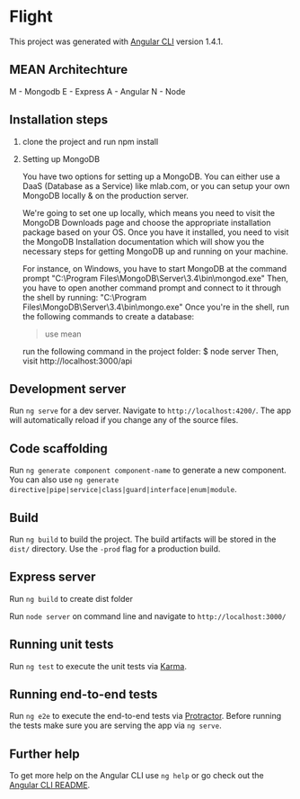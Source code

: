 # Flight

This project was generated with [Angular CLI](https://github.com/angular/angular-cli) version 1.4.1.

## MEAN Architechture
M - Mongodb
E - Express
A - Angular 
N - Node

## Installation steps

1. clone the project and run npm install
2. Setting up MongoDB
   
   You have two options for setting up a MongoDB. You can either use a DaaS (Database as a Service) like mlab.com, or you can setup your own MongoDB locally & on the production server.
   
   We're going to set one up locally, which means you need to visit the MongoDB Downloads page and choose the appropriate installation package based on your OS. Once you have it installed, you need to visit the MongoDB Installation documentation which will show you the necessary steps for getting MongoDB up and running on your machine.
   
   For instance, on Windows, you have to start MongoDB at the command prompt
   "C:\Program Files\MongoDB\Server\3.4\bin\mongod.exe"
   Then, you have to open another command prompt and connect to it through the shell by running:
   "C:\Program Files\MongoDB\Server\3.4\bin\mongo.exe"
   Once you're in the shell, run the following commands to create a database:
   > use mean
   
   run the following command in the project folder:
   $ node server
   Then, visit http://localhost:3000/api
   

## Development server

Run `ng serve` for a dev server. Navigate to `http://localhost:4200/`. The app will automatically reload if you change any of the source files.

## Code scaffolding

Run `ng generate component component-name` to generate a new component. You can also use `ng generate directive|pipe|service|class|guard|interface|enum|module`.

## Build

Run `ng build` to build the project. The build artifacts will be stored in the `dist/` directory. Use the `-prod` flag for a production build.

## Express server

Run `ng build` to create dist folder

Run `node server` on command line and navigate to `http://localhost:3000/`

## Running unit tests

Run `ng test` to execute the unit tests via [Karma](https://karma-runner.github.io).

## Running end-to-end tests

Run `ng e2e` to execute the end-to-end tests via [Protractor](http://www.protractortest.org/).
Before running the tests make sure you are serving the app via `ng serve`.

## Further help

To get more help on the Angular CLI use `ng help` or go check out the [Angular CLI README](https://github.com/angular/angular-cli/blob/master/README.md).
